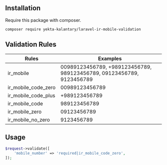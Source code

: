 ## Installation

Require this package with composer.

```shell
composer require yekta-kalantary/laravel-ir-mobile-validation
```

## Validation Rules

| Rules 				| Examples
| ---					| --- |
| ir_mobile				| 00989123456789, +989123456789, 989123456789, 09123456789, 9123456789
| ir_mobile_code_zero	| 00989123456789
| ir_mobile_code_plus	| +989123456789
| ir_mobile_code		| 989123456789
| ir_mobile_zero		| 09123456789
| ir_mobile_no_zero		| 9123456789

## Usage

```php
$request->validate([
    'mobile_number' => 'required|ir_mobile_code_zero',
]);
```
